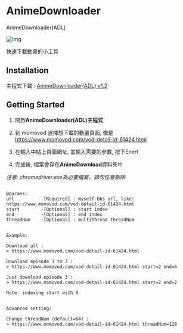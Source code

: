 # AnimeDownloader

AnimeDownloader(ADL)

![img](https://i.imgur.com/pkHFupn.gif)

快速下載動畫的小工具

## Installation

主程式下載 : [AnimeDownloader(ADL) v1.2](https://github.com/md9830415/AnimeDownloader/releases/tag/v1.2)

## Getting Started

1. 開啟**AnimeDownloader\(ADL\)主程式**

2. 到 momovod 選擇想下載的動畫頁面, 像是 https://www.momovod.com/vod-detail-id-61424.html

3. 在輸入中貼上頁面網址, 並輸入需要的參數, 按下Enert

4. 完成後, 檔案會存在**AnimeDownload**資料夾中

*注意: chromedriver.exe為必要檔案，請勿任意刪除*

```

@params:
url          -[Required] : myself-bbs url, like: https://www.momovod.com/vod-detail-id-61424.html
start        -[Optional] : start index
end          -[Optional] : end index
threadNum    -[Optional] : multiThread threadNum


Example:

Download all :
> https://www.momovod.com/vod-detail-id-61424.html

Download episode 3 to 7 :
> https://www.momovod.com/vod-detail-id-61424.html start=2 end=6

Just download episode 3 :
> https://www.momovod.com/vod-detail-id-61424.html start=2 end=2

Note: indexing start with 0


Advanced setting:

Change threadNum (default=64) :
> https://www.momovod.com/vod-detail-id-61424.html threadNum=128

```